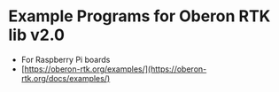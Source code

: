 # Example Programs for Oberon RTK lib v2.0

* For Raspberry Pi boards
* [https://oberon-rtk.org/examples/](https://oberon-rtk.org/docs/examples/)
